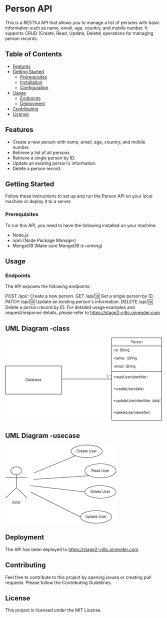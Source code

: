 # Person API

This is a RESTful API that allows you to manage a list of persons with basic information such as name, email, age, country, and mobile number. It supports CRUD (Create, Read, Update, Delete) operations for managing person records.
## Table of Contents

- [Features](#features)
- [Getting Started](#getting-started)
  - [Prerequisites](#prerequisites)
  - [Installation](#installation)
  - [Configuration](#configuration)
- [Usage](#usage)
  - [Endpoints](#endpoints)
  - [Deployment](#deployment)
- [Contributing](#contributing)
- [License](#license)

## Features

- Create a new person with name, email, age, country, and mobile number.
- Retrieve a list of all persons.
- Retrieve a single person by ID.
- Update an existing person's information.
- Delete a person record.

## Getting Started

Follow these instructions to set up and run the Person API on your local machine or deploy it to a server.

### Prerequisites

To run this API, you need to have the following installed on your machine:

- Node.js
- npm (Node Package Manager)
- MongoDB (Make sure MongoDB is running)

## Usage
### Endpoints
The API exposes the following endpoints:

POST /api/: Create a new person.
GET /api/:id: Get a single person by ID.
PATCH /api/:id: Update an existing person's information.
DELETE /api/:id: Delete a person record by ID.
For detailed usage examples and request/response details, please refer to https://stage2-cj9c.onrender.com
## UML Diagram -class 
![Person class Diagram](https://github.com/lordisrael/Stage3/blob/main/personClassDiagram.drawio.png)
## UML Diagram -usecase
![Person usecase Diagram](https://github.com/lordisrael/Stage3/blob/main/PersonUseCaseDiagram.drawio.png)
## Deployment
The API has been deployed to https://stage2-cj9c.onrender.com.

## Contributing
Feel free to contribute to this project by opening issues or creating pull requests. Please follow the Contributing Guidelines.

## License
This project is licensed under the MIT License.

